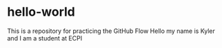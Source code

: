 # hello-world
This is a repository for practicing the GitHub Flow
Hello my name is Kyler and I am a student at ECPI
